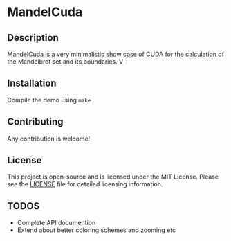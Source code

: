 # MandelCuda

## Description

MandelCuda is a very minimalistic show case of CUDA for the calculation of the Mandelbrot set
and its boundaries. V


## Installation

Compile the demo using `make`

## Contributing

Any contribution is welcome!

## License

This project is open-source and is licensed under the MIT License. Please see the 
[LICENSE](LICENSE.md) file for detailed licensing information.


## TODOS

- Complete API documention 
- Extend about better coloring schemes and zooming etc
